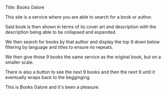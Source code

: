 Title: Books Galore

This site is a service where you are able to search for a book or author.

Said book is then shown in terms of its cover art and description with the description being able to be collapsed and expanded.

We then search for books by that author and display the top 9 down below filtering by language and titles to ensure no repeats.

We then give those 9 books the same service as the original book, but on a smaller scale.

There is also a button to see the next 9 books and then the next 9 until it eventually wraps back to the begginging.

This is Books Galore and it's been a pleasure.
